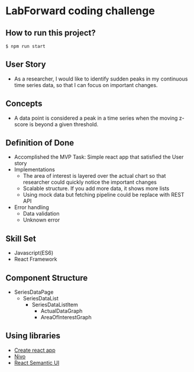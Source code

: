 # LabForward coding challenge

## How to run this project?

```
$ npm run start
```

## User Story

- As a researcher, I would like to identify sudden peaks in my continuous time series data, so that I can focus on important changes.

## Concepts

- A data point is considered a peak in a time series when the moving z-score is beyond a given threshold.

## Definition of Done

- Accomplished the MVP Task: Simple react app that satisfied the User story
- Implementations
  - The area of interest is layered over the actual chart so that researcher could quickly notice the important changes
  - Scalable structure. If you add more data, it shows more lists
  - Using mock data but fetching pipeline could be replace with REST API
- Error handling
  - Data validation
  - Unknown error

## Skill Set

- Javascript(ES6)
- React Framework

## Component Structure

- SeriesDataPage
  - SeriesDataList
    - SeriesDataListItem
      - ActualDataGraph
      - AreaOfInterestGraph

## Using libraries

- [Create react app](https://github.com/facebook/create-react-app)
- [Nivo](https://nivo.rocks/line)
- [React Semantic UI](https://react.semantic-ui.com/usage)
